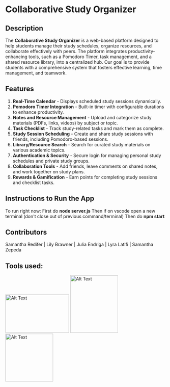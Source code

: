 # Collaborative Study Organizer

## **Description**
The **Collaborative Study Organizer** is a web-based platform designed to help students manage their study schedules, organize resources, and collaborate effectively with peers. The platform integrates productivity-enhancing tools, such as a Pomodoro Timer, task management, and a shared resource library, into a centralized hub. Our goal is to provide students with a comprehensive system that fosters effective learning, time management, and teamwork.
## **Features**
1. **Real-Time Calendar** - Displays scheduled study sessions dynamically.
2. **Pomodoro Timer Integration** - Built-in timer with configurable durations to enhance productivity.
3. **Notes and Resource Management** - Upload and categorize study materials (PDFs, links, videos) by subject or topic.
4. **Task Checklist** - Track study-related tasks and mark them as complete.
5. **Study Session Scheduling** - Create and share study sessions with friends, including Pomodoro-based sessions.
6. **Library/Resource Search** - Search for curated study materials on various academic topics.
7. **Authentication & Security** - Secure login for managing personal study schedules and private study groups.
8. **Collaboration Tools** - Add friends, leave comments on shared notes, and work together on study plans.
9. **Rewards & Gamification** - Earn points for completing study sessions and checklist tasks.

## **Instructions to Run the App**
To run right now:
First do **node server.js**
Then if on vscode open a new terminal (don't close out of previous command/terminal)
Then do **npm start**

## **Contributors**
Samantha Redifer | Lily Brawner | Julia Endriga | Lyra Latifi | Samantha Zepeda  

## Tools used:

<img src="https://cdn.freebiesupply.com/logos/large/2x/nodejs-1-logo-png-transparent.png" alt="Alt Text" width="200" height="120"> <img src="https://static-00.iconduck.com/assets.00/react-original-wordmark-icon-840x1024-vhmauxp6.png" alt="Alt Text" width="150" height="180"> <img src="https://cdn.iconscout.com/icon/free/png-256/free-postgresql-logo-icon-download-in-svg-png-gif-file-formats--wordmark-programming-langugae-freebies-pack-logos-icons-1175122.png" alt="Alt Text" width="150" height="150">
